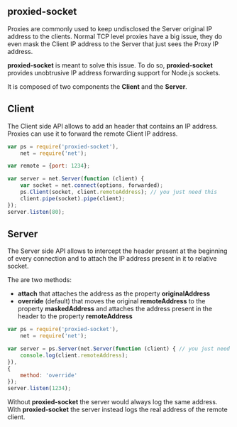 proxied-socket
---

Proxies are commonly used to keep undisclosed the Server original IP address to the clients.
Normal TCP level proxies have a big issue, they do even mask the Client IP address to the Server that just sees the Proxy IP address.

__proxied-socket__ is meant to solve this issue.
To do so, __proxied-socket__ provides unobtrusive IP address forwarding support for Node.js sockets.


It is composed of two components the __Client__ and the __Server__.

Client
---
The Client side API allows to add an header that contains an IP address.
Proxies can use it to forward the remote Client IP address.

```js
var ps = require('proxied-socket'),
    net = require('net');

var remote = {port: 1234};

var server = net.Server(function (client) {
    var socket = net.connect(options, forwarded);
    ps.Client(socket, client.remoteAddress); // you just need this
    client.pipe(socket).pipe(client);
});
server.listen(80);

```

Server
---
The Server side API allows to intercept the header present at the beginning of every connection and to attach the IP address present in it to relative socket.

The are two methods:

 - __attach__ that attaches the address as the property __originalAddress__
 - __override__ (default) that moves the original __remoteAddress__ to the property __maskedAddress__ and attaches the address present in the header to the property __remoteAddress__

```js
var ps = require('proxied-socket'),
    net = require('net');

var server = ps.Server(net.Server(function (client) { // you just need to wrap your server
    console.log(client.remoteAddress);
}),
{
    method: 'override'
});
server.listen(1234);

```

Without __proxied-socket__ the server would always log the same address.
With __proxied-socket__ the server instead logs the real address of the remote client.
